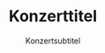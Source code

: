 ---
current: false
year: 
title: Konzerttitel
subtitle: Konzertsubtitel
background_image_path: /images/chor.png
background_color_rgb: 'rgb(0,0,0)'
pictures:
    -
        path:
        caption:
layout: default
_comments:
  current: Auf Startseite anzeigen
---